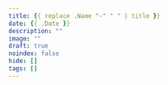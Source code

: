 ```yaml
---
title: {{ replace .Name "-" " " | title }}
date: {{ .Date }}
description: ""
image: ""
draft: true
noindex: false
hide: []
tags: []
---
```


<!--more-->
